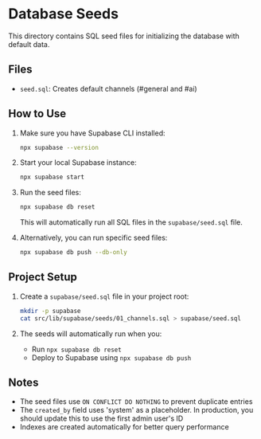 # Database Seeds

This directory contains SQL seed files for initializing the database with default data.

## Files

- `seed.sql`: Creates default channels (#general and #ai)

## How to Use

1. Make sure you have Supabase CLI installed:

    ```bash
    npx supabase --version
    ```

2. Start your local Supabase instance:

    ```bash
    npx supabase start
    ```

3. Run the seed files:

    ```bash
    npx supabase db reset
    ```

    This will automatically run all SQL files in the `supabase/seed.sql` file.

4. Alternatively, you can run specific seed files:
    ```bash
    npx supabase db push --db-only
    ```

## Project Setup

1. Create a `supabase/seed.sql` file in your project root:

    ```bash
    mkdir -p supabase
    cat src/lib/supabase/seeds/01_channels.sql > supabase/seed.sql
    ```

2. The seeds will automatically run when you:
    - Run `npx supabase db reset`
    - Deploy to Supabase using `npx supabase db push`

## Notes

- The seed files use `ON CONFLICT DO NOTHING` to prevent duplicate entries
- The `created_by` field uses 'system' as a placeholder. In production, you should update this to use the first admin user's ID
- Indexes are created automatically for better query performance

